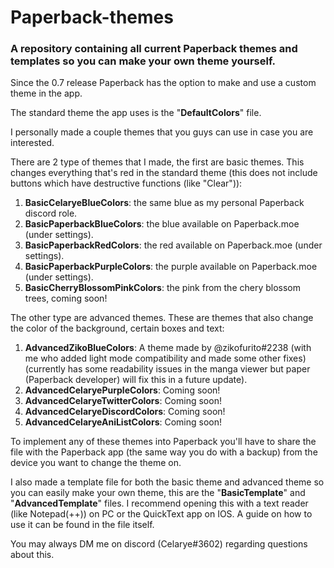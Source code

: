 # Paperback-themes
### A repository containing all current Paperback themes and templates so you can make your own theme yourself.

Since the 0.7 release Paperback has the option to make and use a custom theme in the app.

The standard theme the app uses is the "**DefaultColors**" file.

I personally made a couple themes that you guys can use in case you are interested.

There are 2 type of themes that I made, the first are basic themes.
This changes everything that's red in the standard theme (this does not include buttons which have destructive functions (like "Clear")):

1) **BasicCelaryeBlueColors**: the same blue as my personal Paperback discord role.
2) **BasicPaperbackBlueColors**: the blue available on Paperback.moe (under settings).
3) **BasicPaperbackRedColors**: the red available on Paperback.moe (under settings).
4) **BasicPaperbackPurpleColors**: the purple available on Paperback.moe (under settings).
5) **BasicCherryBlossomPinkColors**: the pink from the chery blossom trees, coming soon!

The other type are advanced themes.
These are themes that also change the color of the background, certain boxes and text:

1) **AdvancedZikoBlueColors**: A theme made by @zikofurito#2238 (with me who added light mode compatibility and made some other fixes) (currently has some readability issues in the manga viewer but paper (Paperback developer) will fix this in a future update).
2) **AdvancedCelaryePurpleColors**: Coming soon!
3) **AdvancedCelaryeTwitterColors**: Coming soon!
4) **AdvancedCelaryeDiscordColors**: Coming soon!
5) **AdvancedCelaryeAniListColors**: Coming soon!

To implement any of these themes into Paperback you'll have to share the file with the Paperback app (the same way you do with a backup) from the device you want to change the theme on.

I also made a template file for both the basic theme and advanced theme so you can easily make your own theme, this are the "**BasicTemplate**" and "**AdvancedTemplate**" files. I recommend opening this with a text reader (like Notepad(++)) on PC or the QuickText app on IOS. A guide on how to use it can be found in the file itself.

You may always DM me on discord (Celarye#3602) regarding questions about this.

